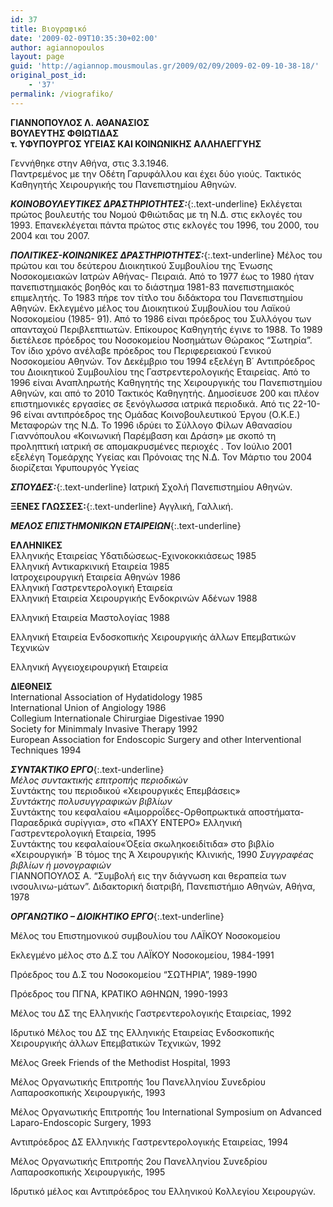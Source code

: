 ```yaml
---
id: 37
title: Βιογραφικό
date: '2009-02-09T10:35:30+02:00'
author: agiannopoulos
layout: page
guid: 'http://agiannop.mousmoulas.gr/2009/02/09/2009-02-09-10-38-18/'
original_post_id:
    - '37'
permalink: /viografiko/
---
```


**ΓΙΑΝΝΟΠΟΥΛΟΣ Λ. ΑΘΑΝΑΣΙΟΣ**  
**ΒΟΥΛΕΥΤΗΣ ΦΘΙΩΤΙΔΑΣ**   
**τ. ΥΦΥΠΟΥΡΓΟΣ ΥΓΕΙΑΣ ΚΑΙ ΚΟΙΝΩΝΙΚΗΣ ΑΛΛΗΛΕΓΓΥΗΣ**

Γεννήθηκε στην Αθήνα, στις 3.3.1946.  
Παντρεμένος με την Oδέτη Γαρυφάλλου και έχει δύο γιούς. Τακτικός Kαθηγητής Χειρουργικής του Πανεπιστημίου Αθηνών.

***ΚΟΙΝΟΒΟΥΛΕΥΤΙΚΕΣ ΔΡΑΣΤΗΡΙΟΤΗΤΕΣ:***{:.text-underline} Εκλέγεται πρώτος βουλευτής του Νομού Φθιώτιδας με τη Ν.Δ. στις εκλογές του 1993. Επανεκλέγεται πάντα πρώτος στις εκλογές του 1996, του 2000, του 2004 και του 2007.

***ΠΟΛΙΤΙΚΕΣ-ΚΟΙΝΩΝΙΚΕΣ ΔΡΑΣΤΗΡΙΟΤΗΤΕΣ:***{:.text-underline} Μέλος του πρώτου και του δεύτερου Διοικητικού Συμβουλίου της Ένωσης Νοσοκομειακών Iατρών Αθήνας- Πειραιά. Από το 1977 έως το 1980 ήταν πανεπιστημιακός βοηθός και το διάστημα 1981-83 πανεπιστημιακός επιμελητής. Το 1983 πήρε τον τίτλο του διδάκτορα του Πανεπιστημίου Αθηνών. Εκλεγμένο μέλος του Διοικητικού Συμβουλίου του Λαϊκού Νοσοκομείου (1985- 91). Από το 1986 είναι πρόεδρος του Συλλόγου των απανταχού Περιβλεπτιωτών. Επίκουρος Kαθηγητής έγινε το 1988. Το 1989 διετέλεσε πρόεδρος του Νοσοκομείου Νοσημάτων Θώρακος “Σωτηρία”. Τον ίδιο χρόνο ανέλαβε πρόεδρος του Περιφερειακού Γενικού Νοσοκομείου Αθηνών. Τον Δεκέμβριο του 1994 εξελέγη Β΄ Αντιπρόεδρος του Διοικητικού Συμβουλίου της Γαστρεντερολογικής Εταιρείας. Από το 1996 είναι Aναπληρωτής Kαθηγητής της Χειρουργικής του Πανεπιστημίου Αθηνών, και από το 2010 Τακτικός Καθηγητής. Δημοσίευσε 200 και πλέον επιστημονικές εργασίες σε ξενόγλωσσα ιατρικά περιοδικά. Από τις 22-10-96 είναι αντιπρόεδρος της Oμάδας Κοινοβουλευτικού Έργου (O.Κ.Ε.) Μεταφορών της Ν.Δ. Το 1996 ιδρύει το Σύλλογο Φίλων Αθανασίου Γιαννόπουλου «Κοινωνική Παρέμβαση και Δράση» με σκοπό τη προληπτική ιατρική σε απομακρυσμένες περιοχές . Τον Ιούλιο 2001 εξελέγη Τομεάρχης Υγείας και Πρόνοιας της Ν.Δ. Τον Μάρτιο του 2004 διορίζεται Υφυπουργός Υγείας

***ΣΠΟΥΔΕΣ:***{:.text-underline} Ιατρική Σχολή Πανεπιστημίου Αθηνών.

**ΞΕΝΕΣ ΓΛΩΣΣΕΣ:**{:.text-underline} Αγγλική, Γαλλική.

***ΜΕΛΟΣ ΕΠΙΣΤΗΜΟΝΙΚΩΝ ΕΤΑΙΡΕΙΩΝ***{:.text-underline}

**ΕΛΛΗΝΙΚΕΣ**  
Ελληνικής Εταιρείας Υδατιδώσεως-Εχινοκοκκιάσεως 1985  
Ελληνική Αντικαρκινική Εταιρεία 1985  
Ιατροχειρουργική Εταιρεία Αθηνών 1986  
Ελληνική Γαστρεντερολογική Εταιρεία  
Ελληνική Εταιρεία Χειρουργικής Eνδοκρινών Aδένων 1988

Ελληνική Εταιρεία Μαστολογίας 1988

Ελληνική Εταιρεία Ενδοσκοπικής Χειρουργικής άλλων Επεμβατικών Τεχνικών

Ελληνική Αγγειοχειρουργική Εταιρεία

**ΔΙΕΘΝΕΙΣ**  
International Association of Hydatidology 1985  
International Union of Angiology 1986  
Collegium Internationale Chirurgiae Digestivae 1990  
Society for Minimmaly Invasive Therapy 1992  
European Association for Endoscopic Surgery and other Interventional Techniques 1994

***ΣΥΝΤΑΚΤΙΚΟ ΕΡΓΟ***{:.text-underline}  
*Μέλος συντακτικής επιτροπής περιοδικών*  
Συντάκτης του περιοδικού «Χειρουργικές Επεμβάσεις»  
*Συντάκτης πολυσυγγραφικών βιβλίων*  
Συντάκτης του κεφαλαίου «Αιμορροΐδες-Ορθοπρωκτικά αποστήματα-Παραεδρικά συρίγγια», στο «ΠΑΧΥ ΕΝΤΕΡΟ» Ελληνική Γαστρεντερολογική Εταιρεία, 1995  
Συντάκτης του κεφαλαίου«Όξεία σκωληκοειδίτιδα» στο βιβλίο «Χειρουργική» ΄Β τόμος της Ά Χειρουργικής Κλινικής, 1990
*Συγγραφέας βιβλίων ή μονογραφιών*  
ΓΙΑΝΝΟΠΟΥΛΟΣ Α. “Συμβολή εις την διάγνωση και θεραπεία των ινσουλινω-μάτων”. Διδακτορική διατριβή, Πανεπιστήμιο Αθηνών, Αθήνα, 1978

***ΟΡΓΑΝΩΤΙΚΟ – ΔΙΟΙΚΗΤΙΚΟ ΕΡΓΟ***{:.text-underline}

Μέλος του Επιστημονικού συμβουλίου του ΛΑΪΚΟΥ Νοσοκομείου

Εκλεγμένο μέλος στο Δ.Σ του ΛΑΪΚΟΥ Νοσοκομείου, 1984-1991

Πρόεδρος του Δ.Σ του Νοσοκομείου “ΣΩΤΗΡΙΑ”, 1989-1990

Πρόεδρος του ΠΓΝΑ, ΚΡΑΤΙΚΟ ΑΘΗΝΩΝ, 1990-1993

Μέλος του ΔΣ της Ελληνικής Γαστρεντερολογικής Εταιρείας, 1992

Ιδρυτικό Μέλος του ΔΣ της Ελληνικής Εταιρείας Ενδοσκοπικής Χειρουργικής άλλων Επεμβατικών Τεχνικών, 1992

Μέλος Greek Friends of the Methodist Hospital, 1993

Μέλος Οργανωτικής Επιτροπής 1ου Πανελληνίου Συνεδρίου Λαπαροσκοπικής Χειρουργικής, 1993

Μέλος Οργανωτικής Επιτροπής 1ου International Symposium on Advanced Laparo-Endoscopic Surgery, 1993

Αντιπρόεδρος ΔΣ Ελληνικής Γαστρεντερολογικής Εταιρείας, 1994

Μέλος Οργανωτικής Επιτροπής 2ου Πανελληνίου Συνεδρίου Λαπαροσκοπικής Χειρουργικής, 1995

Ιδρυτικό μέλος και Αντιπρόεδρος του Ελληνικού Κολλεγίου Χειρουργών.